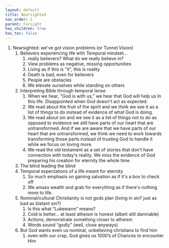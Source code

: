 ```yaml
---
layout: default
title: Nearsighted 
nav_order: 2
parent: Farsight
has_children: true
has_toc: false
---
```


1. Nearsighted: we've got vision problems (or Tunnel Vision)
    1. Believers experiencing life with Temporal mindset… 
        1. really believers? What do we really believe in?
        1. View problems as negative, missing opportunities 
        1. Living as if this is "it", this is reality
        1. Death is bad, even for believers
        1. People are obstacles
        1. We elevate ourselves while standing on others
    1. Interpreting Bible through temporal lense
        1. When we hear, "God is with us," we hear that God will help us In this life. Disappointed when God doesn't act as expected.
        1. We read about the fruit of the spirit and we think we see it as a list of things to do instead of evidence of what God is doing.
        1. We read about sin and we see it as a list of things not to do as opposed to evidence we still have parts of our heart that are untransformed. And if we are aware that we have parts of our heart that are untransformed, we think we need to work towards transforming those parts instead of trusting God to handle it while we focus on loving more.
        1. We read the old testament as a set of stories that don't have connection with today's reality. We miss the evidence of God preparing his creation for eternity the whole time.
    1. The blind leading the blind
    1. Temporal expectations of a life meant for eternity
        1. So much emphasis on gaining salvation as if it's a box to check off
        1. We amass wealth and grab for everything as if there's nothing more to life.
    1. Nominal/cultural Christianity is not gods plan (living in sin? just as bad as blatant sin?)
        1. Is this what “Lukewarm” means?
        1. Cold is better… at least atheism is honest (albeit still damnable)
        1. Actions, demonstrate something closer to atheism
        1. Words sound “godly” (well, close anyways)
    1. But God wants even us nominal, unbelieving christians to find him
        1. even with our crap, God gives us 1000’s of Chances to encounter Him